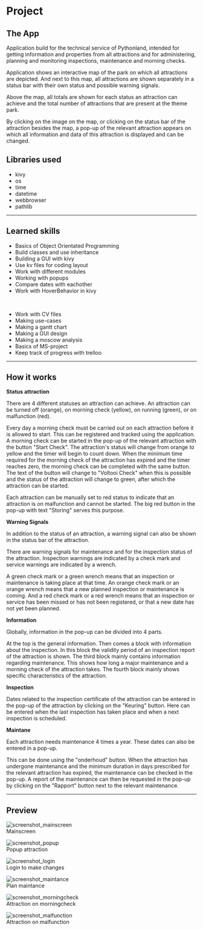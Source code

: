 # Project

## The App

Application build for the technical service of Pythonland, intended for getting information and properties from all attractions and for administering, planning and monitoring inspections, maintenance and morning checks.

Application shows an interactive map of the park on which all attractions are depicted. And next to this map, all attractions are shown separately in a status bar with their own status and possible warning signals. 

Above the map, all totals are shown for each status an attraction can achieve and the total number of attractions that are present at the theme park.

By clicking on the image on the map, or clicking on the status bar of the attraction besides the map, a pop-up of the relevant attraction appears on which all information and data of this attraction is displayed and can be changed.

## Libraries used

* kivy
* os
* time
* datetime
* webbrowser
* pathlib

---

## Learned skills

* Basics of Object Orientated Programming
* Build classes and use inheritance  
* Building a GUI with kivy
* Use kv files for coding layout 
* Work with different modules
* Working with popups 
* Compare dates with eachother
* Work with HoverBehavior in kivy

<br>

* Work with CV files
* Making use-cases
* Making a gantt chart
* Making a GUI design
* Making a moscow analysis
* Basics of MS-project
* Keep track of progress with trelloo

---

## How it works

**Status attraction** 

There are 4 different statuses an attraction can achieve. An attraction can be turned off (orange), on morning check (yellow), on running (green), or on malfunction (red). 

Every day a morning check must be carried out on each attraction before it is allowed to start. This can be registered and tracked using the application. 
A morning check can be started in the pop-up of the relevant attraction with the button "Start Check". The attraction's status will change from orange to yellow and the timer will begin to count down. When the minimum time required for the morning check of the attraction has expired and the timer reaches zero, the morning check can be completed with the same button. The text of the button will change to "Voltooi Check" when this is possible and the status of the attraction will change to green, after which the attraction can be started.

Each attraction can be manually set to red status to indicate that an attraction is on malfunction and cannot be started. The big red button in the pop-up with text "Storing" serves this purpose.

**Warning Signals**

In addition to the status of an attraction, a warning signal can also be shown in the status bar of the attraction. 

There are warning signals for maintenance and for the inspection status of the attraction. Inspection warnings are indicated by a check mark and service warnings are indicated by a wrench. 

A green check mark or a green wrench means that an inspection or maintenance is taking place at that time. An orange check mark or an orange wrench means that a new planned inspection or maintenance is coming. 
And a red check mark or a red wrench means that an inspection or service has been missed or has not been registered, or that a new date has not yet been planned.

**Information**

Globally, information in the pop-up can be divided into 4 parts. 

At the top is the general information. Then comes a block with information about the inspection. In this block the validity period of an inspection report of the attraction is shown. The third block mainly contains information regarding maintenance. This shows how long a major maintenance and a morning check of the attraction takes.
The fourth block mainly shows specific characteristics of the attraction.

**Inspection**

Dates related to the inspection certificate of the attraction can be entered in the pop-up of the attraction by clicking on the "Keuring" button. Here can be entered  when the last inspection has taken place and when a next inspection is scheduled.

**Maintane**

Each attraction needs maintenance 4 times a year. These dates can also be entered in a pop-up. 

This can be done using the "onderhoud" button. When the attraction has undergone maintenance and the minimum duration in days prescribed for the relevant attraction has expired, the maintenance can be checked in the pop-up. A report of the maintenance can then be requested in the pop-up by clicking on the "Rapport" button next to the relevant maintenance.

---

## Preview

![screenshot_mainscreen](Showcase/screenshot_mainscreen.png?raw=true "Mainscreen")<br>
Mainscreen

![screenshot_popup](Showcase/screenshot_popup.png?raw=true "Popup attraction")<br>
Popup attraction

![screenshot_login](Showcase/screenshot_login.png?raw=true "Login to make changes")<br>
Login to make changes

![screenshot_maintance](Showcase/screenshot_maintance.png?raw=true "Plan maintance")<br>
Plan maintance

![screenshot_morningcheck](Showcase/screenshot_morningcheck.png?raw=true "Attraction on morningcheck")<br>
Attraction on morningcheck

![screenshot_malfunction](Showcase/screenshot_malfunction.png?raw=true "Attraction on malfunction")<br>
Attraction on malfunction



